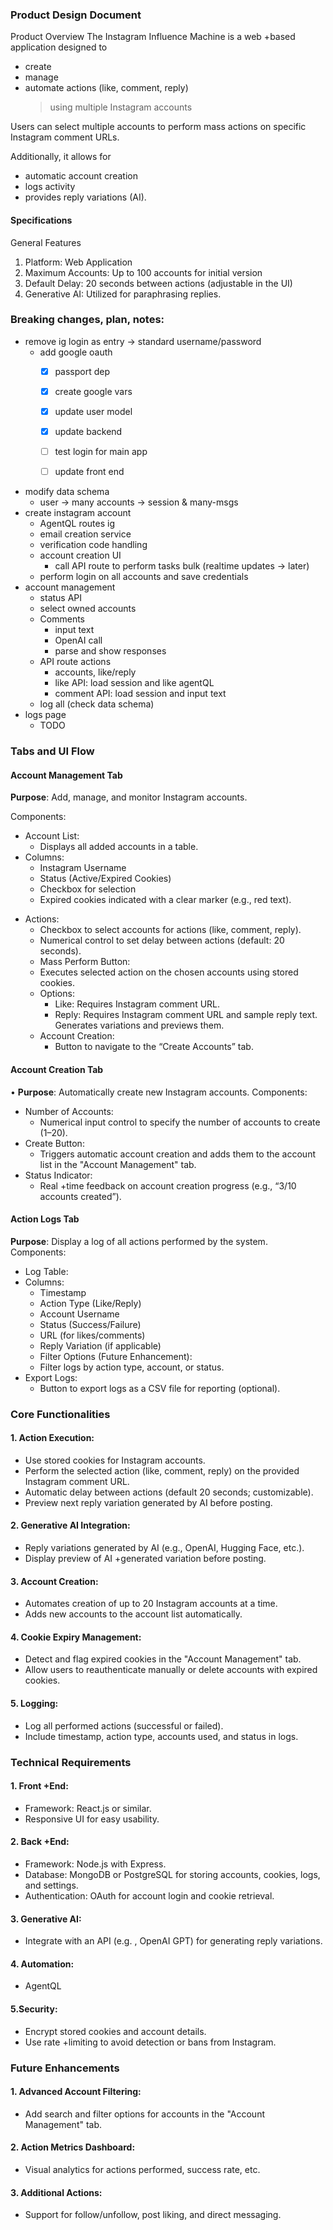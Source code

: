 ### Product Design Document

Product Overview
The Instagram Influence Machine is a web +based application designed to

- create
- manage
- automate actions (like, comment, reply)
  > using multiple Instagram accounts

Users can select multiple accounts to perform mass actions on specific Instagram comment URLs.

Additionally, it allows for

- automatic account creation
- logs activity
- provides reply variations (AI).

#### Specifications

General Features

1.  Platform: Web Application
2.  Maximum Accounts: Up to 100 accounts for initial version
3.  Default Delay: 20 seconds between actions (adjustable in the UI)
4.  Generative AI: Utilized for paraphrasing replies.

### Breaking changes, plan, notes:
+ remove ig login as entry -> standard username/password
  - add google oauth 
    - [x] passport dep
    - [x] create google vars
    - [x] update user model 
    - [x] update backend
    - [ ] test login for main app
    - [ ] update front end

  
+ modify data schema
  - user -> many accounts -> session & many-msgs
+ create instagram account
  - AgentQL routes ig
  - email creation service
  - verification code handling
  - account creation UI
    - call API route to perform tasks bulk (realtime updates -> later)
  - perform login on all accounts and save credentials
+ account management 
  - status API 
  - select owned accounts
  + Comments
    + input text
    + OpenAI call
    + parse and show responses
  - API route actions
    - accounts, like/reply
    - like API: load session and like agentQL
    - comment API: load session and input text
  + log all (check data schema)
+ logs page
  + TODO


### Tabs and UI Flow

#### Account Management Tab

**Purpose**: Add, manage, and monitor Instagram accounts.

Components:

- Account List:
  - Displays all added accounts in a table.
- Columns:
  - Instagram Username
  - Status (Active/Expired Cookies)
  - Checkbox for selection
  - Expired cookies indicated with a clear marker (e.g., red text).

* Actions:
  - Checkbox to select accounts for actions (like, comment, reply).
  - Numerical control to set delay between actions (default: 20 seconds).
  - Mass Perform Button:
  - Executes selected action on the chosen accounts using stored cookies.
  - Options:
    - Like: Requires Instagram comment URL.
    - Reply: Requires Instagram comment URL and sample reply text. Generates variations and previews them.
  - Account Creation:
    - Button to navigate to the “Create Accounts” tab.

#### Account Creation Tab

• **Purpose**: Automatically create new Instagram accounts.
Components:

- Number of Accounts:
  - Numerical input control to specify the number of accounts to create (1–20).
- Create Button:
  - Triggers automatic account creation and adds them to the account list in the "Account Management" tab.
- Status Indicator:
  - Real +time feedback on account creation progress (e.g., “3/10 accounts created”).

#### Action Logs Tab

**Purpose**: Display a log of all actions performed by the system.
Components:

- Log Table:
- Columns:
  - Timestamp
  - Action Type (Like/Reply)
  - Account Username
  - Status (Success/Failure)
  - URL (for likes/comments)
  - Reply Variation (if applicable)
  - Filter Options (Future Enhancement):
  - Filter logs by action type, account, or status.
- Export Logs:
  - Button to export logs as a CSV file for reporting (optional).

### Core Functionalities

#### 1. Action Execution:

- Use stored cookies for Instagram accounts.
- Perform the selected action (like, comment, reply) on the provided Instagram comment URL.
- Automatic delay between actions (default 20 seconds; customizable).
- Preview next reply variation generated by AI before posting.

#### 2. Generative AI Integration:

- Reply variations generated by AI (e.g., OpenAI, Hugging Face, etc.).
- Display preview of AI +generated variation before posting.

#### 3. Account Creation:

- Automates creation of up to 20 Instagram accounts at a time.
- Adds new accounts to the account list automatically.

#### 4. Cookie Expiry Management:

- Detect and flag expired cookies in the "Account Management" tab.
- Allow users to reauthenticate manually or delete accounts with expired cookies.

#### 5. Logging:

- Log all performed actions (successful or failed).
- Include timestamp, action type, accounts used, and status in logs.

### Technical Requirements

#### 1. Front +End:

- Framework: React.js or similar.
- Responsive UI for easy usability.

#### 2. Back +End:

- Framework: Node.js with Express.
- Database: MongoDB or PostgreSQL for storing accounts, cookies, logs, and settings.
- Authentication: OAuth for account login and cookie retrieval.

#### 3. Generative AI:

- Integrate with an API (e.g.
  , OpenAI GPT) for generating reply variations.

#### 4. Automation:

- AgentQL

#### 5.Security:

- Encrypt stored cookies and account details.
- Use rate +limiting to avoid detection or bans from Instagram.

### Future Enhancements

#### 1. Advanced Account Filtering:

- Add search and filter options for accounts in the "Account Management" tab.

#### 2. Action Metrics Dashboard:

- Visual analytics for actions performed, success rate, etc.

#### 3. Additional Actions:

- Support for follow/unfollow, post liking, and direct messaging.
